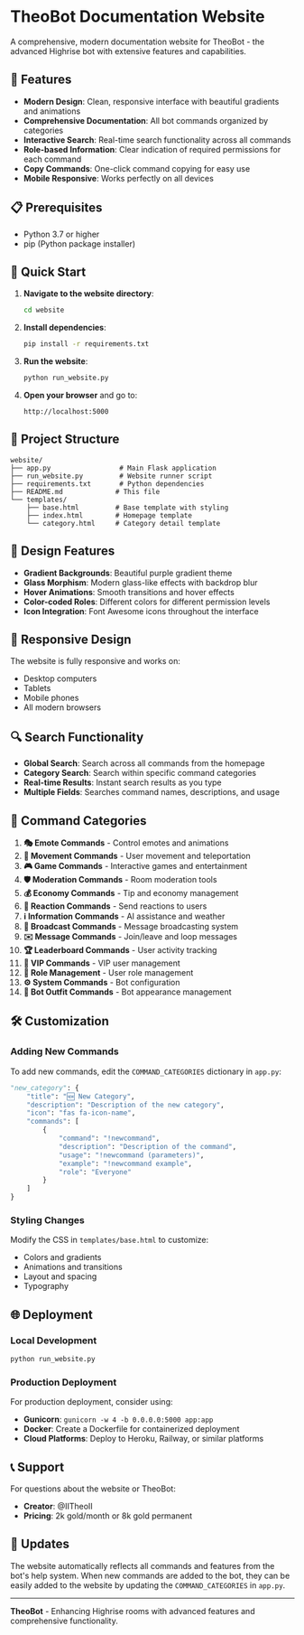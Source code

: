 # TheoBot Documentation Website

A comprehensive, modern documentation website for TheoBot - the advanced Highrise bot with extensive features and capabilities.

## 🌟 Features

- **Modern Design**: Clean, responsive interface with beautiful gradients and animations
- **Comprehensive Documentation**: All bot commands organized by categories
- **Interactive Search**: Real-time search functionality across all commands
- **Role-based Information**: Clear indication of required permissions for each command
- **Copy Commands**: One-click command copying for easy use
- **Mobile Responsive**: Works perfectly on all devices

## 📋 Prerequisites

- Python 3.7 or higher
- pip (Python package installer)

## 🚀 Quick Start

1. **Navigate to the website directory**:
   ```bash
   cd website
   ```

2. **Install dependencies**:
   ```bash
   pip install -r requirements.txt
   ```

3. **Run the website**:
   ```bash
   python run_website.py
   ```

4. **Open your browser** and go to:
   ```
   http://localhost:5000
   ```

## 📁 Project Structure

```
website/
├── app.py                 # Main Flask application
├── run_website.py         # Website runner script
├── requirements.txt       # Python dependencies
├── README.md             # This file
└── templates/
    ├── base.html         # Base template with styling
    ├── index.html        # Homepage template
    └── category.html     # Category detail template
```

## 🎨 Design Features

- **Gradient Backgrounds**: Beautiful purple gradient theme
- **Glass Morphism**: Modern glass-like effects with backdrop blur
- **Hover Animations**: Smooth transitions and hover effects
- **Color-coded Roles**: Different colors for different permission levels
- **Icon Integration**: Font Awesome icons throughout the interface

## 📱 Responsive Design

The website is fully responsive and works on:
- Desktop computers
- Tablets
- Mobile phones
- All modern browsers

## 🔍 Search Functionality

- **Global Search**: Search across all commands from the homepage
- **Category Search**: Search within specific command categories
- **Real-time Results**: Instant search results as you type
- **Multiple Fields**: Searches command names, descriptions, and usage

## 🎯 Command Categories

1. **🎭 Emote Commands** - Control emotes and animations
2. **🚶 Movement Commands** - User movement and teleportation
3. **🎮 Game Commands** - Interactive games and entertainment
4. **🛡️ Moderation Commands** - Room moderation tools
5. **💰 Economy Commands** - Tip and economy management
6. **💝 Reaction Commands** - Send reactions to users
7. **ℹ️ Information Commands** - AI assistance and weather
8. **📢 Broadcast Commands** - Message broadcasting system
9. **✉️ Message Commands** - Join/leave and loop messages
10. **🏆 Leaderboard Commands** - User activity tracking
11. **💎 VIP Commands** - VIP user management
12. **👑 Role Management** - User role management
13. **⚙️ System Commands** - Bot configuration
14. **👗 Bot Outfit Commands** - Bot appearance management

## 🛠️ Customization

### Adding New Commands

To add new commands, edit the `COMMAND_CATEGORIES` dictionary in `app.py`:

```python
"new_category": {
    "title": "🆕 New Category",
    "description": "Description of the new category",
    "icon": "fas fa-icon-name",
    "commands": [
        {
            "command": "!newcommand",
            "description": "Description of the command",
            "usage": "!newcommand (parameters)",
            "example": "!newcommand example",
            "role": "Everyone"
        }
    ]
}
```

### Styling Changes

Modify the CSS in `templates/base.html` to customize:
- Colors and gradients
- Animations and transitions
- Layout and spacing
- Typography

## 🌐 Deployment

### Local Development
```bash
python run_website.py
```

### Production Deployment
For production deployment, consider using:
- **Gunicorn**: `gunicorn -w 4 -b 0.0.0.0:5000 app:app`
- **Docker**: Create a Dockerfile for containerized deployment
- **Cloud Platforms**: Deploy to Heroku, Railway, or similar platforms

## 📞 Support

For questions about the website or TheoBot:
- **Creator**: @IITheoII
- **Pricing**: 2k gold/month or 8k gold permanent

## 🔄 Updates

The website automatically reflects all commands and features from the bot's help system. When new commands are added to the bot, they can be easily added to the website by updating the `COMMAND_CATEGORIES` in `app.py`.

---

**TheoBot** - Enhancing Highrise rooms with advanced features and comprehensive functionality. 